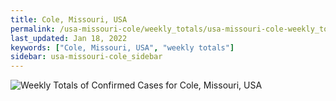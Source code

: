 ```yaml
---
title: Cole, Missouri, USA
permalink: /usa-missouri-cole/weekly_totals/usa-missouri-cole-weekly_totals.html
last_updated: Jan 18, 2022
keywords: ["Cole, Missouri, USA", "weekly totals"]
sidebar: usa-missouri-cole_sidebar
---
```


![Weekly Totals of Confirmed Cases for Cole, Missouri, USA](/covid_tracker/images/graphs/usa-missouri-cole-weekly_totals_graph.png)
